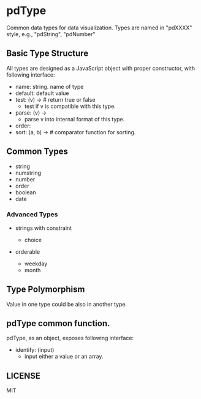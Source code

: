 # pdType

Common data types for data visualization. Types are named in "pdXXXX" style, e.g., "pdString", "pdNumber"


## Basic Type Structure

All types are designed as a JavaScript object with proper constructor, with following interface:

 * name: string. name of type
 * default: default value
 * test: (v) ->   # return true or false
   - test if v is compatible with this type.
 * parse: (v) ->
   - parse v into internal format of this type.
 * order:
 * sort: (a, b) -> # comparator function for sorting.


## Common Types

 * string
 * numstring
 * number
 * order
 * boolean
 * date


### Advanced Types

 * strings with constraint
   - choice

 * orderable
   * weekday
   * month


## Type Polymorphism

Value in one type could be also in another type.



## pdType common function.

pdType, as an object, exposes following interface:

 * identify: (input)
   - input either a value or an array.


## LICENSE

MIT
